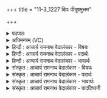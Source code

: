 +++
title = "11-3_1227 दिवः पीयूषमुत्तम"

+++
<details><summary>पदपाठः</summary>

दि꣣वः꣢। पी꣣यू꣡ष꣢म्। उ꣣त्तम꣢म्। सो꣡म꣢꣯म्। इ꣡न्द्रा꣢꣯य। व꣣ज्रि꣡णे꣢। सु꣣नो꣡त꣢। म꣡धु꣢꣯मत्तमम्। १२२७।
</details>

<details><summary>अधिमन्त्रम् (VC)</summary>

- पवमानः सोमः
- उचथ्य आङ्गिरसः
- गायत्री
- षड्जः
</details>

<details><summary>हिन्दी : आचार्य रामनाथ वेदालंकार - विषयः</summary>

अगले मन्त्र में फिर ब्रह्मानन्द-रस का विषय है।
</details>

<details><summary>हिन्दी : आचार्य रामनाथ वेदालंकार - पदार्थः</summary>

पदार्थान्वय -  हे उपासको ! तुम (दिवः) प्रकाशमान परमात्मा के पास से (पीयूषम्) अमृतरूप, (उत्तमम्) सर्वोत्कृष्ट, (मधुमत्तमम्) अतिशय मधुर (सोमम्) आनन्द-रस को (वज्रिणे इन्द्राय) वीर जीवात्मा के लिए (सुनोत) अभिषुत करो ॥३॥
</details>

<details><summary>हिन्दी : आचार्य रामनाथ वेदालंकार - भावार्थः</summary>

भावार्थ -  अमृतरूप,अत्यन्त मधुर,ब्रह्मानन्द की महिमा जानकर भला कौन उसकी आकाङ्क्षा नहीं करेगा ॥३॥
</details>

<details><summary>संस्कृत : आचार्य रामनाथ वेदालंकार - विषयः</summary>

अथ पुनरप्यानन्दरसविषय उच्यते।
</details>

<details><summary>संस्कृत : आचार्य रामनाथ वेदालंकार - पदार्थः</summary>

पदार्थान्वय -  हे उपासकाः ! यूयम् (दिवः) द्युतिमतः परमात्मनः सकाशात् (पीयूषम्) अमृतरूपम्, (उत्तमम्) सर्वोत्कृष्टम्, (मधुमत्तमम्) अतिशयेन मधुरम् (सोमम्) आनन्दरसम् (वज्रिणे इन्द्राय) वीराय जीवात्मने।[वीर्यं वै वज्रः। श० ७।३।१।१९।] (सुनोत) सुनुत।[तप्तनप्तनथनाश्च। अ० ७।१।४५ इति तस्य तबादेशः,पित्वात् ङित्वाभावेन गुणनिषेधो न]॥३॥
</details>

<details><summary>संस्कृत : आचार्य रामनाथ वेदालंकार - भावार्थः</summary>

भावार्थ -  अमृतरूपस्य मधुरमधुरस्य ब्रह्मानन्दस्य महिमानं ज्ञात्वा कस्तं नाकाङ्क्षेत् ॥३॥
</details>

<details><summary>संस्कृत : आचार्य रामनाथ वेदालंकार - पादटिप्पनी</summary>

टिप्पनी -   १. ऋ० ९।५१।२।
</details>
